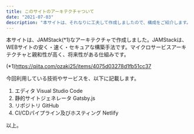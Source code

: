 ```yaml
---
title: このサイトのアーキテクチャついて
date: "2021-07-03"
description: "本サイトは、それなりに工夫して作成しましたので、構成をご紹介します。"
---
```


本サイトは、JAMStack(*1)なアーキテクチャで作成しました。JAMStackは、WEBサイトの安く・速く・セキュアな構築手法です。マイクロサービスアーキテクチャと親和性が高く、将来性がある仕組みです。

(*1)https://qiita.com/ozaki25/items/4075d03278d1fb51cc37


今回利用している技術やサービスを、以下に記載します。

1. エディタ
   Visual Studio Code
2. 静的サイトジェネレータ
   Gatsby.js
3. リポジトリ
   GitHub
4. CI/CDパイプライン及びホスティング
   Netlify 

以上。